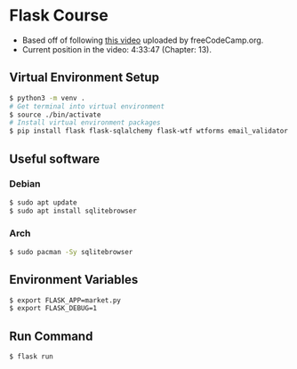# Flask Course
- Based off of following [this video](https://www.youtube.com/watch?v=Qr4QMBUPxWo) uploaded by freeCodeCamp.org.
- Current position in the video: 4:33:47 (Chapter: 13).

## Virtual Environment Setup
```bash
$ python3 -m venv .
# Get terminal into virtual environment
$ source ./bin/activate
# Install virtual environment packages
$ pip install flask flask-sqlalchemy flask-wtf wtforms email_validator flask_bcrypt flask_login
```

## Useful software
### Debian
```bash
$ sudo apt update
$ sudo apt install sqlitebrowser
```

### Arch
```bash
$ sudo pacman -Sy sqlitebrowser
```

## Environment Variables
```bash
$ export FLASK_APP=market.py
$ export FLASK_DEBUG=1
```

## Run Command
```bash 
$ flask run
```
